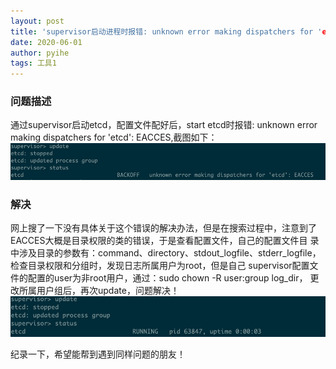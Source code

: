 ```yaml
---
layout: post
title: 'supervisor启动进程时报错: unknown error making dispatchers for 'etcd': EACCES'
date: 2020-06-01
author: pyihe
tags: 工具1
---
```


### 问题描述

通过supervisor启动etcd，配置文件配好后，start etcd时报错: unknown error making dispatchers for 'etcd': EACCES,截图如下：<br>
![](/assets/img/2020-05-31/error.jpg)

### 解决

网上搜了一下没有具体关于这个错误的解决办法，但是在搜索过程中，注意到了EACCES大概是目录权限的类的错误，于是查看配置文件，自己的配置文件目
录中涉及目录的参数有：command、directory、stdout_logfile、stderr_logfile，检查目录权限和分组时，发现日志所属用户为root，但是自己
supervisor配置文件的配置的user为非root用户，通过：sudo chown -R user:group log_dir， 更改所属用户组后，再次update，问题解决！<br>
![](/assets/img/2020-05-31/succ.jpg)

纪录一下，希望能帮到遇到同样问题的朋友！